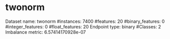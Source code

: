 # twonorm
Dataset name: twonorm
#instances: 7400
#features: 20
  #binary_features: 0
  #integer_features: 0
  #float_features: 20
Endpoint type: binary
#Classes: 2
Imbalance metric: 6.57414170928e-07
